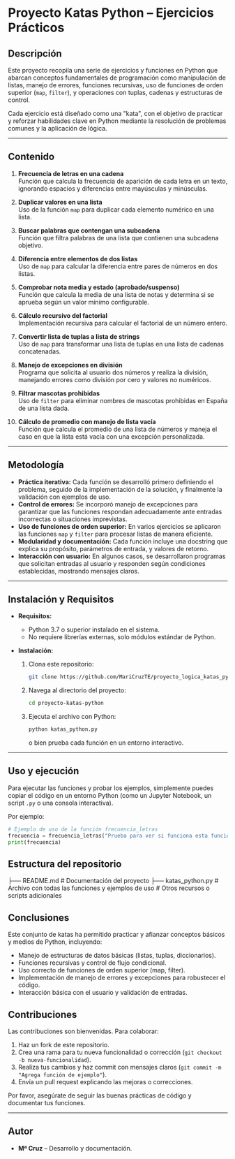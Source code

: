 # Proyecto Katas Python – Ejercicios Prácticos

## Descripción

Este proyecto recopila una serie de ejercicios y funciones en Python que abarcan conceptos fundamentales de programación como manipulación de listas, manejo de errores, funciones recursivas, uso de funciones de orden superior (`map`, `filter`), y operaciones con tuplas, cadenas y estructuras de control.

Cada ejercicio está diseñado como una "kata", con el objetivo de practicar y reforzar habilidades clave en Python mediante la resolución de problemas comunes y la aplicación de lógica.

---

## Contenido

1. **Frecuencia de letras en una cadena**  
   Función que calcula la frecuencia de aparición de cada letra en un texto, ignorando espacios y diferencias entre mayúsculas y minúsculas.

2. **Duplicar valores en una lista**  
   Uso de la función `map` para duplicar cada elemento numérico en una lista.

3. **Buscar palabras que contengan una subcadena**  
   Función que filtra palabras de una lista que contienen una subcadena objetivo.

4. **Diferencia entre elementos de dos listas**  
   Uso de `map` para calcular la diferencia entre pares de números en dos listas.

5. **Comprobar nota media y estado (aprobado/suspenso)**  
   Función que calcula la media de una lista de notas y determina si se aprueba según un valor mínimo configurable.

6. **Cálculo recursivo del factorial**  
   Implementación recursiva para calcular el factorial de un número entero.

7. **Convertir lista de tuplas a lista de strings**  
   Uso de `map` para transformar una lista de tuplas en una lista de cadenas concatenadas.

8. **Manejo de excepciones en división**  
   Programa que solicita al usuario dos números y realiza la división, manejando errores como división por cero y valores no numéricos.

9. **Filtrar mascotas prohibidas**  
   Uso de `filter` para eliminar nombres de mascotas prohibidas en España de una lista dada.

10. **Cálculo de promedio con manejo de lista vacía**  
    Función que calcula el promedio de una lista de números y maneja el caso en que la lista está vacía con una excepción personalizada.

---

## Metodología

- **Práctica iterativa:** Cada función se desarrolló primero definiendo el problema, seguido de la implementación de la solución, y finalmente la validación con ejemplos de uso.
- **Control de errores:** Se incorporó manejo de excepciones para garantizar que las funciones respondan adecuadamente ante entradas incorrectas o situaciones imprevistas.
- **Uso de funciones de orden superior:** En varios ejercicios se aplicaron las funciones `map` y `filter` para procesar listas de manera eficiente.
- **Modularidad y documentación:** Cada función incluye una docstring que explica su propósito, parámetros de entrada, y valores de retorno.
- **Interacción con usuario:** En algunos casos, se desarrollaron programas que solicitan entradas al usuario y responden según condiciones establecidas, mostrando mensajes claros.

---

## Instalación y Requisitos

- **Requisitos:**

  - Python 3.7 o superior instalado en el sistema.
  - No requiere librerías externas, solo módulos estándar de Python.

- **Instalación:**
  1. Clona este repositorio:
     ```bash
     git clone https://github.com/MariCruzTE/proyecto_logica_katas_python.git
     ```
  2. Navega al directorio del proyecto:
     ```bash
     cd proyecto-katas-python
     ```
  3. Ejecuta el archivo con Python:
     ```bash
     python katas_python.py
     ```
     o bien prueba cada función en un entorno interactivo.

---

## Uso y ejecución

Para ejecutar las funciones y probar los ejemplos, simplemente puedes copiar el código en un entorno Python (como un Jupyter Notebook, un script `.py` o una consola interactiva).

Por ejemplo:

```python
# Ejemplo de uso de la función frecuencia_letras
frecuencia = frecuencia_letras("Prueba para ver si funciona esta funcion de frecuencia")
print(frecuencia)
```

## Estructura del repositorio

├── README.md # Documentación del proyecto
├── katas_python.py # Archivo con todas las funciones y ejemplos de uso # Otros recursos o scripts adicionales

## Conclusiones

Este conjunto de katas ha permitido practicar y afianzar conceptos básicos y medios de Python, incluyendo:

- Manejo de estructuras de datos básicas (listas, tuplas, diccionarios).
- Funciones recursivas y control de flujo condicional.
- Uso correcto de funciones de orden superior (map, filter).
- Implementación de manejo de errores y excepciones para robustecer el código.
- Interacción básica con el usuario y validación de entradas.

## Contribuciones

Las contribuciones son bienvenidas. Para colaborar:

1. Haz un fork de este repositorio.
2. Crea una rama para tu nueva funcionalidad o corrección (`git checkout -b nueva-funcionalidad`).
3. Realiza tus cambios y haz commit con mensajes claros (`git commit -m "Agrega función de ejemplo"`).
4. Envía un pull request explicando las mejoras o correcciones.

Por favor, asegúrate de seguir las buenas prácticas de código y documentar tus funciones.

---

## Autor

- **Mª Cruz** – Desarrollo y documentación.
